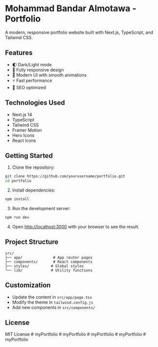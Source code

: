 # Mohammad Bandar Almotawa - Portfolio

A modern, responsive portfolio website built with Next.js, TypeScript, and Tailwind CSS.

## Features

- 🌓 Dark/Light mode
- 📱 Fully responsive design
- 🎨 Modern UI with smooth animations
- ⚡ Fast performance
- 🎯 SEO optimized

## Technologies Used

- Next.js 14
- TypeScript
- Tailwind CSS
- Framer Motion
- Hero Icons
- React Icons

## Getting Started

1. Clone the repository:
```bash
git clone https://github.com/yourusername/portfolio.git
cd portfolio
```

2. Install dependencies:
```bash
npm install
```

3. Run the development server:
```bash
npm run dev
```

4. Open [http://localhost:3000](http://localhost:3000) with your browser to see the result.

## Project Structure

```
src/
├── app/              # App router pages
├── components/       # React components
├── styles/          # Global styles
└── lib/             # Utility functions
```

## Customization

- Update the content in `src/app/page.tsx`
- Modify the theme in `tailwind.config.js`
- Add new components in `src/components/`

## License

MIT License #   m y P o r t f o l i o  
 #   m y P o r t f o l i o  
 #   m y P o r t f o l i o  
 #   m y P o r t f o l i o  
 #   m y P o r t f o l i o  
 